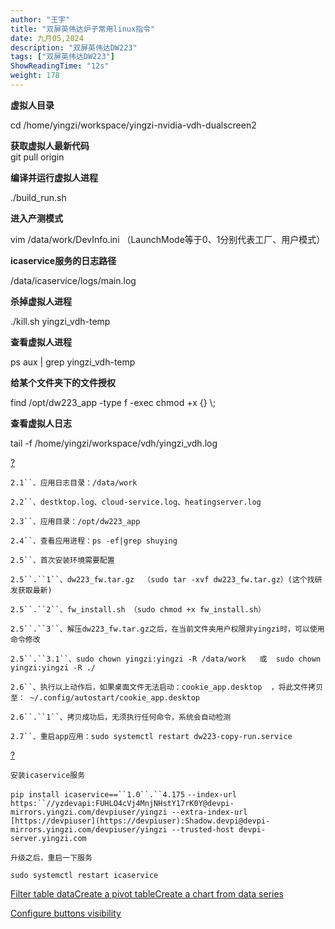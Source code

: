 ```yaml
---
author: "王宇"
title: "双屏英伟达炉子常用linux指令"
date: 九月05,2024
description: "双屏英伟达DW223"
tags: ["双屏英伟达DW223"]
ShowReadingTime: "12s"
weight: 178
---
```

**虚拟人目录**

cd /home/yingzi/workspace/yingzi-nvidia-vdh-dualscreen2

**获取虚拟人最新代码**  
git pull origin

**编译并运行虚拟人进程**

./build\_run.sh

**进入产测模式**

vim /data/work/DevInfo.ini （LaunchMode等于0、1分别代表工厂、用户模式）

**icaservice服务的日志路径**

/data/icaservice/logs/main.log

**杀掉虚拟人进程**

./kill.sh yingzi\_vdh-temp

**查看虚拟人进程**

ps aux | grep yingzi\_vdh-temp

**给某个文件夹下的文件授权**

find /opt/dw223\_app -type f -exec chmod +x {} \\;

**查看虚拟人日志**

tail -f /home/yingzi/workspace/vdh/yingzi\_vdh.log

[?](#)

`2.1``、应用日志目录：/data/work`

`2.2``、destktop.log、cloud-service.log、heatingserver.log`

`2.3``、应用目录：/opt/dw223_app`

`2.4``、查看应用进程：ps -ef|grep shuying`

`2.5``、首次安装环境需要配置`

`2.5``.``1``、dw223_fw.tar.gz  （sudo tar -xvf dw223_fw.tar.gz）(这个找研发获取最新)`

`2.5``.``2``、fw_install.sh （sudo chmod +x fw_install.sh）`

`2.5``.``3``、解压dw223_fw.tar.gz之后，在当前文件夹用户权限非yingzi时，可以使用命令修改`

`2.5``.``3.1``、sudo chown yingzi:yingzi -R /data/work   或  sudo chown yingzi:yingzi -R ./`

`2.6``、执行以上动作后，如果桌面文件无法启动：cookie_app.desktop  ，将此文件拷贝至： ~/.config/autostart/cookie_app.desktop`

`2.6``.``1``、拷贝成功后，无须执行任何命令，系统会自动检测`

`2.7``、重启app应用：sudo systemctl restart dw223-copy-run.service`

[?](#)

`安装icaservice服务`

`pip install icaservice==``1.0``.``4.175` `--index-url https:``//yzdevapi:FUHLO4cVj4MnjNHstY17rK0Y@devpi-mirrors.yingzi.com/devpiuser/yingzi --extra-index-url [https://devpiuser](https://devpiuser):Shadow.devpi@devpi-mirrors.yingzi.com/devpiuser/yingzi --trusted-host devpi-server.yingzi.com`

`升级之后，重启一下服务`

`sudo systemctl restart icaservice`

[Filter table data](#)[Create a pivot table](#)[Create a chart from data series](#)

[Configure buttons visibility](/users/tfac-settings.action)
